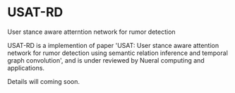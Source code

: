 # USAT-RD
User stance aware atterntion network for rumor detection

USAT-RD is a implemention of paper 'USAT: User stance aware attention network for rumor detection using semantic relation inference and temporal graph convolution', and is under reviewed by Nueral computing and applications.

Details will coming soon.
